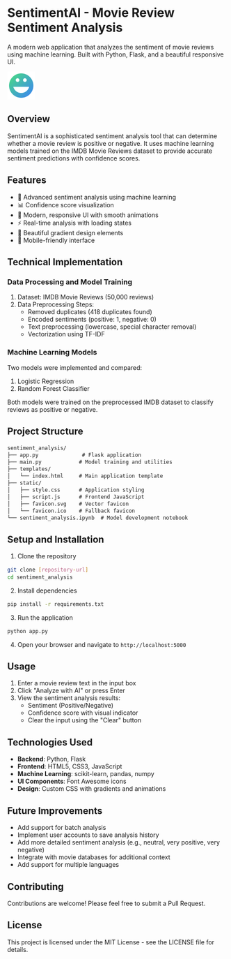 # SentimentAI - Movie Review Sentiment Analysis

A modern web application that analyzes the sentiment of movie reviews using machine learning. Built with Python, Flask, and a beautiful responsive UI.

![SentimentAI Logo](static/favicon.svg)

## Overview

SentimentAI is a sophisticated sentiment analysis tool that can determine whether a movie review is positive or negative. It uses machine learning models trained on the IMDB Movie Reviews dataset to provide accurate sentiment predictions with confidence scores.

## Features

- 🧠 Advanced sentiment analysis using machine learning
- 📊 Confidence score visualization
- 💫 Modern, responsive UI with smooth animations
- ⚡ Real-time analysis with loading states
- 🎨 Beautiful gradient design elements
- 📱 Mobile-friendly interface

## Technical Implementation

### Data Processing and Model Training

1. Dataset: IMDB Movie Reviews (50,000 reviews)
2. Data Preprocessing Steps:
   - Removed duplicates (418 duplicates found)
   - Encoded sentiments (positive: 1, negative: 0)
   - Text preprocessing (lowercase, special character removal)
   - Vectorization using TF-IDF

### Machine Learning Models

Two models were implemented and compared:
1. Logistic Regression
2. Random Forest Classifier

Both models were trained on the preprocessed IMDB dataset to classify reviews as positive or negative.

## Project Structure

```
sentiment_analysis/
├── app.py              # Flask application
├── main.py            # Model training and utilities
├── templates/
│   └── index.html     # Main application template
├── static/
│   ├── style.css      # Application styling
│   ├── script.js      # Frontend JavaScript
│   ├── favicon.svg    # Vector favicon
│   └── favicon.ico    # Fallback favicon
└── sentiment_analysis.ipynb  # Model development notebook
```

## Setup and Installation

1. Clone the repository
```bash
git clone [repository-url]
cd sentiment_analysis
```

2. Install dependencies
```bash
pip install -r requirements.txt
```

3. Run the application
```bash
python app.py
```

4. Open your browser and navigate to `http://localhost:5000`

## Usage

1. Enter a movie review text in the input box
2. Click "Analyze with AI" or press Enter
3. View the sentiment analysis results:
   - Sentiment (Positive/Negative)
   - Confidence score with visual indicator
   - Clear the input using the "Clear" button

## Technologies Used

- **Backend**: Python, Flask
- **Frontend**: HTML5, CSS3, JavaScript
- **Machine Learning**: scikit-learn, pandas, numpy
- **UI Components**: Font Awesome icons
- **Design**: Custom CSS with gradients and animations

## Future Improvements

- Add support for batch analysis
- Implement user accounts to save analysis history
- Add more detailed sentiment analysis (e.g., neutral, very positive, very negative)
- Integrate with movie databases for additional context
- Add support for multiple languages

## Contributing

Contributions are welcome! Please feel free to submit a Pull Request.

## License

This project is licensed under the MIT License - see the LICENSE file for details.
